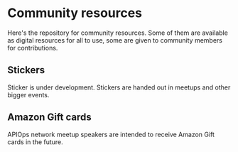 # Community resources

Here's the repository for community resources. Some of them are available as digital resources for all to use, some are given to community members for contributions. 

## Stickers

Sticker is under development. Stickers are handed out in meetups and other bigger events. 

## Amazon Gift cards

APIOps network meetup speakers are intended to receive Amazon Gift cards in the future. 

